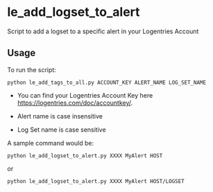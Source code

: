 le\_add\_logset\_to\_alert
======================

Script to add a logset to a specific alert in your Logentries Account

Usage
-----

To run the script:

    python le_add_tags_to_all.py ACCOUNT_KEY ALERT_NAME LOG_SET_NAME

* You can find your Logentries Account Key here https://logentries.com/doc/accountkey/.

* Alert name is case insensitive

* Log Set name is case sensitive

A sample command would be:

    python le_add_logset_to_alert.py XXXX MyAlert HOST

or

    python le_add_logset_to_alert.py XXXX MyAlert HOST/LOGSET

